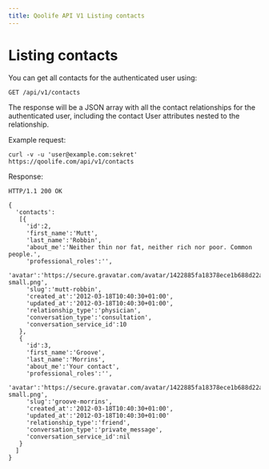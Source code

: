 ```yaml
---
title: Qoolife API V1 Listing contacts
---
```


# Listing contacts

You can get all contacts for the authenticated user using:

    GET /api/v1/contacts

The response will be a JSON array with all the contact relationships for the authenticated user, including the contact User attributes nested to the relationship.

Example request:

    curl -v -u 'user@example.com:sekret' https://qoolife.com/api/v1/contacts

Response:

    HTTP/1.1 200 OK

    {
      'contacts':
       [{
         'id':2,
         'first_name':'Mutt',
         'last_name':'Robbin',
         'about_me':'Neither thin nor fat, neither rich nor poor. Common people.',
         'professional_roles':'',
         'avatar':'https://secure.gravatar.com/avatar/1422885fa18378ece1b688d22abd551f.jpg%3Fsize=48&d=https://qoolife.com/assets/icons/avatar-small.png',
         'slug':'mutt-robbin',
         'created_at':'2012-03-18T10:40:30+01:00',
         'updated_at':'2012-03-18T10:40:30+01:00',
         'relationship_type':'physician',
         'conversation_type':'consultation',
         'conversation_service_id':10
       },
       {
         'id':3,
         'first_name':'Groove',
         'last_name':'Morrins',
         'about_me':'Your contact',
         'professional_roles':'',
         'avatar':'https://secure.gravatar.com/avatar/1422885fa18378ece1b688d22abd551f.jpg%3Fsize=48&d=https://qoolife.com/assets/icons/avatar-small.png',
         'slug':'groove-morrins',
         'created_at':'2012-03-18T10:40:30+01:00',
         'updated_at':'2012-03-18T10:40:30+01:00'
         'relationship_type':'friend',
         'conversation_type':'private_message',
         'conversation_service_id':nil
       }
      ]
    }
